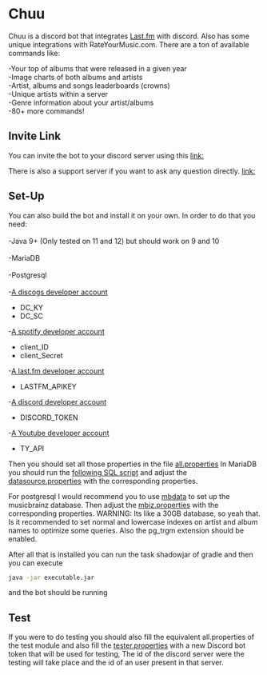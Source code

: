 # Chuu

Chuu is a discord bot that integrates [Last.fm]([https://www.last.fm/](https://www.last.fm/)) with discord.
Also has some unique integrations with RateYourMusic.com.
There are a ton of available commands like:
  
 -Your top of albums that were released in a given year<br>
 -Image charts of both albums and artists<br>
 -Artist, albums and songs leaderboards (crowns)<br>
 -Unique artists within a server<br>
 -Genre information about your artist/albums<br>
 -80+ more commands!

## Invite Link

You can invite the bot to your discord server using this [link:](https://discordapp.com/oauth2/authorize?scope=bot&client_id=537353774205894676&permissions=387136)

There is also a support server if you want to ask any question directly. [link:](https://discord.gg/HQGqYD7)
## Set-Up
You can also build the bot and install it on your own.
In order to do that you need:<br><br>
-Java 9+ (Only tested on 11 and 12) but should work on 9 and 10<br><br>
-MariaDB<br><br>
-Postgresql <br><br>
-[A discogs developer account](https://www.discogs.com/developers)

 - DC_KY
 - DC_SC
 
-[A spotify developer account](https://developer.spotify.com/)
 - client_ID
 - client_Secret
	
-[A last.fm developer account](https://secure.last.fm/login?next=/api/account/create)
 - LASTFM_APIKEY
 
-[A discord developer account](https://discordapp.com/login?redirect_to=%2Fdevelopers%2Fapplications%2F)
 - DISCORD_TOKEN

-[A Youtube developer account](https://www.youtube.com/intl/en-GB/yt/dev/)
 - TY_API

Then you should set all those properties in the file [all.properties](https://github.com/ishwi/discordBot/blob/master/src/main/resources/all.properties)
In MariaDB you should run the [following SQL script](https://github.com/ishwi/discordBot/blob/master/src/main/resources/MariaDBNew.sql) and adjust the [datasource.properties](https://github.com/ishwi/discordBot/blob/master/src/main/resources/datasource.properties) with the corresponding properties.

For postgresql I would recommend you to use [mbdata](https://pypi.org/project/mbdata/) to set up the musicbrainz database.
Then adjust the [mbiz.properties](https://github.com/ishwi/discordBot/blob/master/src/main/resources/mbiz.properties) with the corresponding properties.
WARNING: Its like a 30GB database, so yeah that.
Is it recommended to set normal and lowercase indexes on artist and album names to optimize some queries.
Also the pg_trgm extension should be enabled.

After all that is installed you can run the task shadowjar of gradle and then you can execute 
```bash 
java -jar executable.jar
```
 and the bot should be running
## Test
If you were to do testing you should also fill the equivalent all.properties of the test module
and also fill the [tester.properties](https://github.com/ishwi/discordBot/blob/master/src/test/resources/tester.properties) with a new Discord bot token that will be used for testing,
The id of the discord server were the testing will take place and the id of an user present in that server.
